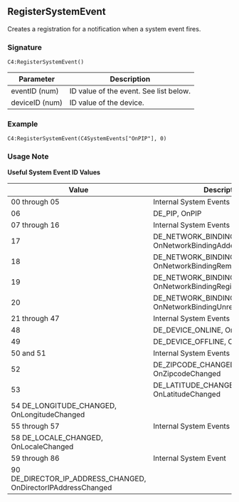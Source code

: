## RegisterSystemEvent

Creates a registration for a notification when a system event fires.


### Signature

`C4:RegisterSystemEvent()`


| Parameter | Description |
| --- | --- |
| eventID (num) | ID value of the event. See list below. |
| deviceID (num) | ID value of the device. |


### Example

`C4:RegisterSystemEvent(C4SystemEvents["OnPIP"], 0)`


### Usage Note

**Useful System Event ID Values**

| Value | Description |
| --- | --- |
| 00 through 05 | Internal System Events |
| 06 | DE_PIP, OnPIP |
| 07 through 16 | Internal System Events |
| 17 | DE_NETWORK_BINDING_ADDED, OnNetworkBindingAdded |
| 18 | DE_NETWORK_BINDING_REMOVED, OnNetworkBindingRemoved |
| 19 | DE_NETWORK_BINDING_REGISTERED, OnNetworkBindingRegistered |
| 20 | DE_NETWORK_BINDING_UNREGISTERED, OnNetworkBindingUnregistered |
| 21 through 47 | Internal System Events |
| 48 | DE_DEVICE_ONLINE, OnDeviceOnline |
| 49 | DE_DEVICE_OFFLINE, OnDeviceOffline |
| 50 and 51 | Internal System Events |
| 52 | DE_ZIPCODE_CHANGED, OnZipcodeChanged |
| 53 | DE_LATITUDE_CHANGED, OnLatitudeChanged |
| 54 DE_LONGITUDE_CHANGED, OnLongitudeChanged |
| 55 through 57 | Internal System Events |
| 58 DE_LOCALE_CHANGED, OnLocaleChanged |
| 59 through 86 | Internal System Event |
| 90 DE_DIRECTOR_IP_ADDRESS_CHANGED, OnDirectorIPAddressChanged |


